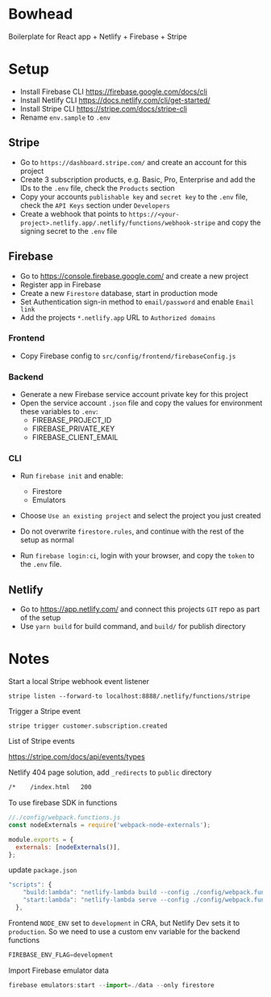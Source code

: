 # Bowhead

Boilerplate for React app + Netlify + Firebase + Stripe

# Setup 

- Install Firebase CLI https://firebase.google.com/docs/cli
- Install Netlify CLI https://docs.netlify.com/cli/get-started/
- Install Stripe CLI https://stripe.com/docs/stripe-cli
- Rename `env.sample` to `.env`

## Stripe

- Go to `https://dashboard.stripe.com/` and create an account for this project
- Create 3 subscription products, e.g. Basic, Pro, Enterprise and add the IDs to the `.env` file, check the `Products` section
- Copy your accounts `publishable key` and `secret key` to the `.env` file, check the `API Keys` section under `Developers`
- Create a webhook that points to `https://<your-project>.netlify.app/.netlify/functions/webhook-stripe` and copy the signing secret to the `.env` file

## Firebase

- Go to https://console.firebase.google.com/ and create a new project
- Register app in Firebase
- Create a new `Firestore` database, start in production mode
- Set Authentication sign-in method to `email/password` and enable `Email link`
- Add the projects `*.netlify.app` URL to `Authorized domains`

### Frontend

- Copy Firebase config to `src/config/frontend/firebaseConfig.js`

### Backend

- Generate a new Firebase service account private key for this project
- Open the service account `.json` file and copy the values for environment these variables to `.env`:
  - FIREBASE_PROJECT_ID
  - FIREBASE_PRIVATE_KEY
  - FIREBASE_CLIENT_EMAIL

### CLI

- Run `firebase init` and enable:
  - Firestore
  - Emulators

- Choose `Use an existing project` and select the project you just created
- Do not overwrite `firestore.rules`, and continue with the rest of the setup as normal
- Run `firebase login:ci`, login with your browser, and copy the `token` to the `.env` file.

## Netlify

- Go to https://app.netlify.com/ and connect this projects `GIT` repo as part of the setup
- Use `yarn build` for build command, and `build/` for publish directory


# Notes

Start a local Stripe webhook event listener

`stripe listen --forward-to localhost:8888/.netlify/functions/stripe` 

Trigger a Stripe event

`stripe trigger customer.subscription.created`

List of Stripe events

https://stripe.com/docs/api/events/types

Netlify 404 page solution, add `_redirects` to `public` directory

```bash
/*    /index.html   200
```

To use firebase SDK in functions

```javascript
//./config/webpack.functions.js
const nodeExternals = require('webpack-node-externals');

module.exports = {
  externals: [nodeExternals()],
};
```
update `package.json`

```javascript
"scripts": {
    "build:lambda": "netlify-lambda build --config ./config/webpack.functions.js src/lambda",
    "start:lambda": "netlify-lambda serve --config ./config/webpack.functions.js src/lambda"
  },
```
Frontend `NODE_ENV` set to `development` in CRA, but Netlify Dev sets it to `production`. So we need to use a custom env variable for the backend functions

```javascript
FIREBASE_ENV_FLAG=development
```

Import Firebase emulator data

```javascript
firebase emulators:start --import=./data --only firestore
```

